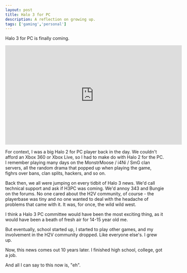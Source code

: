 ```yaml
---
layout: post
title: Halo 3 for PC
description: A reflection on growing up.
tags: ['gaming','personal']
---
```


Halo 3 for PC is finally coming.

<iframe width="560" height="315" src="https://www.youtube.com/embed/1zELle0UAEA" frameborder="0" allow="accelerometer; autoplay; encrypted-media; gyroscope; picture-in-picture" allowfullscreen></iframe>

For context, I was a big Halo 2 for PC player back in the day. We couldn't afford an Xbox 360 or Xbox Live, so I had to make do with Halo 2 for the PC. I remember playing many days on the MonstrMoose / i4Ni / SmG clan servers,
all the random drama that popped up when playing the game, fighrs over bans, clan splits, hackers, and so on.

Back then, we all were jumping on every tidbit of Halo 3 news. We'd call technical support and ask if H3PC was coming. We'd annoy 343 and Bungie on the forums. No one cared about the H2V community, of course - the playerbase
was tiny and no one wanted to deal with the headache of problems that came with it. It was, for once, the wild wild west.

I think a Halo 3 PC committee would have been the most exciting thing, as it would have been a beath of fresh air for 14-15 year old me.

But eventually, school started up, I started to play other games, and my involvement in the H2V community dropped. Like everyone else's. I grew up.

Now, this news comes out 10 years later. I finished high school, college, got a job.

And all I can say to this now is, "eh".
